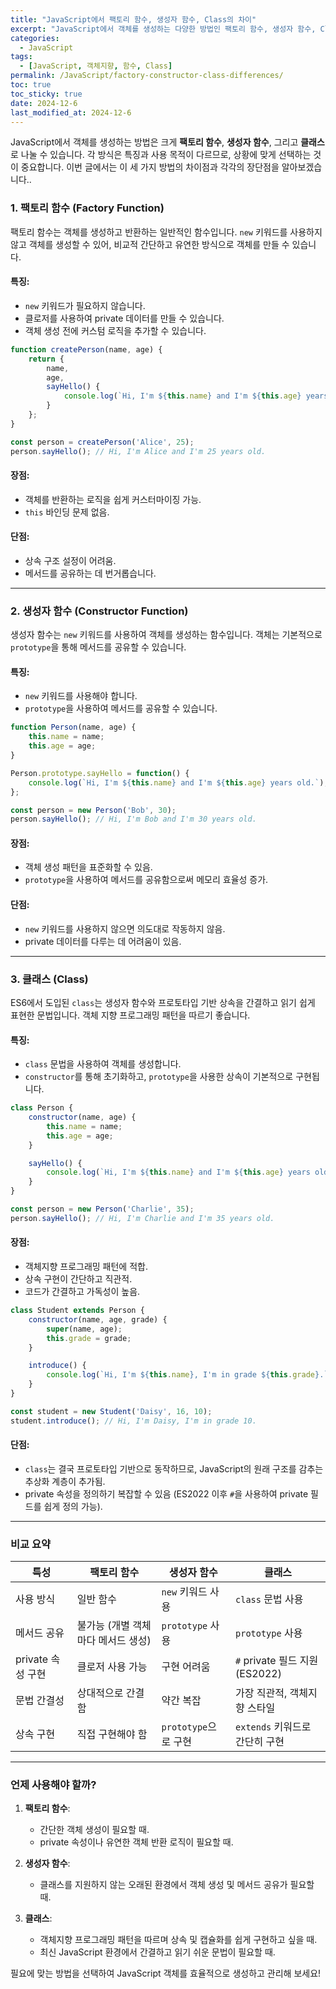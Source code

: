 ```yaml
---
title: "JavaScript에서 팩토리 함수, 생성자 함수, Class의 차이"
excerpt: "JavaScript에서 객체를 생성하는 다양한 방법인 팩토리 함수, 생성자 함수, Class의 차이점과 사용 사례에 대해 알아봅니다."
categories:
  - JavaScript
tags:
  - [JavaScript, 객체지향, 함수, Class]
permalink: /JavaScript/factory-constructor-class-differences/
toc: true
toc_sticky: true
date: 2024-12-6
last_modified_at: 2024-12-6
---
```


JavaScript에서 객체를 생성하는 방법은 크게 **팩토리 함수**, **생성자 함수**, 그리고 **클래스**로 나눌 수 있습니다. 각 방식은 특징과 사용 목적이 다르므로, 상황에 맞게 선택하는 것이 중요합니다. 이번 글에서는 이 세 가지 방법의 차이점과 각각의 장단점을 알아보겠습니다..

### 1. 팩토리 함수 (Factory Function)

팩토리 함수는 객체를 생성하고 반환하는 일반적인 함수입니다. `new` 키워드를 사용하지 않고 객체를 생성할 수 있어, 비교적 간단하고 유연한 방식으로 객체를 만들 수 있습니다.

#### 특징:
- `new` 키워드가 필요하지 않습니다.
- 클로저를 사용하여 private 데이터를 만들 수 있습니다.
- 객체 생성 전에 커스텀 로직을 추가할 수 있습니다.

```javascript
function createPerson(name, age) {
    return {
        name,
        age,
        sayHello() {
            console.log(`Hi, I'm ${this.name} and I'm ${this.age} years old.`);
        }
    };
}

const person = createPerson('Alice', 25);
person.sayHello(); // Hi, I'm Alice and I'm 25 years old.
```

#### 장점:
- 객체를 반환하는 로직을 쉽게 커스터마이징 가능.
- `this` 바인딩 문제 없음.

#### 단점:
- 상속 구조 설정이 어려움.
- 메서드를 공유하는 데 번거롭습니다.

---

### 2. 생성자 함수 (Constructor Function)

생성자 함수는 `new` 키워드를 사용하여 객체를 생성하는 함수입니다. 객체는 기본적으로 `prototype`을 통해 메서드를 공유할 수 있습니다.

#### 특징:
- `new` 키워드를 사용해야 합니다.
- `prototype`을 사용하여 메서드를 공유할 수 있습니다.

```javascript
function Person(name, age) {
    this.name = name;
    this.age = age;
}

Person.prototype.sayHello = function() {
    console.log(`Hi, I'm ${this.name} and I'm ${this.age} years old.`);
};

const person = new Person('Bob', 30);
person.sayHello(); // Hi, I'm Bob and I'm 30 years old.
```

#### 장점:
- 객체 생성 패턴을 표준화할 수 있음.
- `prototype`을 사용하여 메서드를 공유함으로써 메모리 효율성 증가.

#### 단점:
- `new` 키워드를 사용하지 않으면 의도대로 작동하지 않음.
- private 데이터를 다루는 데 어려움이 있음.

---

### 3. 클래스 (Class)

ES6에서 도입된 `class`는 생성자 함수와 프로토타입 기반 상속을 간결하고 읽기 쉽게 표현한 문법입니다. 객체 지향 프로그래밍 패턴을 따르기 좋습니다.

#### 특징:
- `class` 문법을 사용하여 객체를 생성합니다.
- `constructor`를 통해 초기화하고, `prototype`을 사용한 상속이 기본적으로 구현됩니다.

```javascript
class Person {
    constructor(name, age) {
        this.name = name;
        this.age = age;
    }

    sayHello() {
        console.log(`Hi, I'm ${this.name} and I'm ${this.age} years old.`);
    }
}

const person = new Person('Charlie', 35);
person.sayHello(); // Hi, I'm Charlie and I'm 35 years old.
```

#### 장점:
- 객체지향 프로그래밍 패턴에 적합.
- 상속 구현이 간단하고 직관적.
- 코드가 간결하고 가독성이 높음.

```javascript
class Student extends Person {
    constructor(name, age, grade) {
        super(name, age);
        this.grade = grade;
    }

    introduce() {
        console.log(`Hi, I'm ${this.name}, I'm in grade ${this.grade}.`);
    }
}

const student = new Student('Daisy', 16, 10);
student.introduce(); // Hi, I'm Daisy, I'm in grade 10.
```

#### 단점:
- `class`는 결국 프로토타입 기반으로 동작하므로, JavaScript의 원래 구조를 감추는 추상화 계층이 추가됨.
- private 속성을 정의하기 복잡할 수 있음 (ES2022 이후 `#`을 사용하여 private 필드를 쉽게 정의 가능).

---

### 비교 요약

| 특성              | 팩토리 함수                          | 생성자 함수                    | 클래스                        |
|-------------------|-----------------------------------|-----------------------------|-----------------------------|
| 사용 방식           | 일반 함수                         | `new` 키워드 사용              | `class` 문법 사용             |
| 메서드 공유         | 불가능 (개별 객체마다 메서드 생성)       | `prototype` 사용             | `prototype` 사용             |
| private 속성 구현    | 클로저 사용 가능                     | 구현 어려움                   | `#` private 필드 지원 (ES2022) |
| 문법 간결성         | 상대적으로 간결함                    | 약간 복잡                     | 가장 직관적, 객체지향 스타일      |
| 상속 구현          | 직접 구현해야 함                     | `prototype`으로 구현         | `extends` 키워드로 간단히 구현 |

---

### 언제 사용해야 할까?

1. **팩토리 함수**:
   - 간단한 객체 생성이 필요할 때.
   - private 속성이나 유연한 객체 반환 로직이 필요할 때.

2. **생성자 함수**:
   - 클래스를 지원하지 않는 오래된 환경에서 객체 생성 및 메서드 공유가 필요할 때.

3. **클래스**:
   - 객체지향 프로그래밍 패턴을 따르며 상속 및 캡슐화를 쉽게 구현하고 싶을 때.
   - 최신 JavaScript 환경에서 간결하고 읽기 쉬운 문법이 필요할 때.

필요에 맞는 방법을 선택하여 JavaScript 객체를 효율적으로 생성하고 관리해 보세요!
